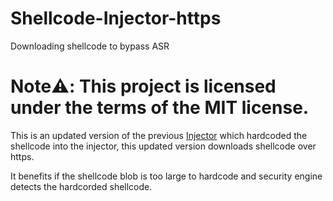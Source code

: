 # Shellcode-Injector-https
Downloading shellcode to bypass ASR

# Note:warning:: This project is licensed under the terms of the MIT license.


This is an updated version of the previous [Injector](https://github.com/JimSolomon/Shellcode-Injector) which hardcoded the shellcode into the injector, this updated version downloads shellcode over https. 


It benefits if the shellcode blob is too large to hardcode and security engine detects the hardcorded shellcode. 
